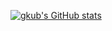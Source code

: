 [![gkub's GitHub stats](https://github-readme-stats.vercel.app/api?username=gkub)](https://github.com/anuraghazra/github-readme-stats)

